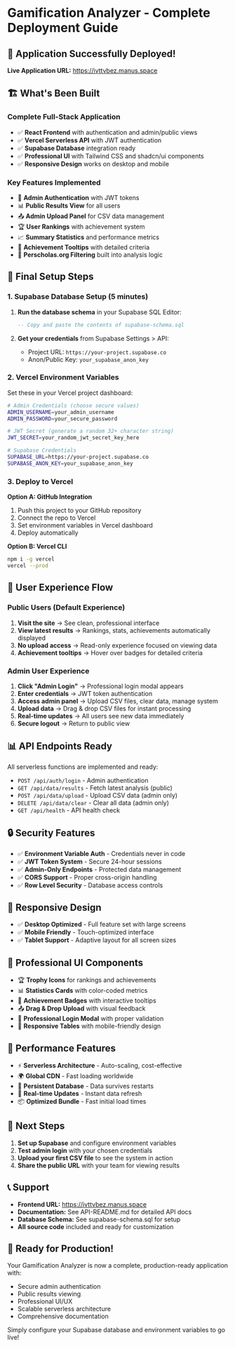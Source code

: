 # Gamification Analyzer - Complete Deployment Guide

## 🎉 **Application Successfully Deployed!**

**Live Application URL:** https://ivttvbez.manus.space

## 🏗️ **What's Been Built**

### **Complete Full-Stack Application**
- ✅ **React Frontend** with authentication and admin/public views
- ✅ **Vercel Serverless API** with JWT authentication
- ✅ **Supabase Database** integration ready
- ✅ **Professional UI** with Tailwind CSS and shadcn/ui components
- ✅ **Responsive Design** works on desktop and mobile

### **Key Features Implemented**
- 🔐 **Admin Authentication** with JWT tokens
- 📊 **Public Results View** for all users
- 📤 **Admin Upload Panel** for CSV data management
- 🏆 **User Rankings** with achievement system
- 📈 **Summary Statistics** and performance metrics
- 🎯 **Achievement Tooltips** with detailed criteria
- 🚫 **Perscholas.org Filtering** built into analysis logic

## 🔧 **Final Setup Steps**

### **1. Supabase Database Setup** (5 minutes)

1. **Run the database schema** in your Supabase SQL Editor:
   ```sql
   -- Copy and paste the contents of supabase-schema.sql
   ```

2. **Get your credentials** from Supabase Settings > API:
   - Project URL: `https://your-project.supabase.co`
   - Anon/Public Key: `your_supabase_anon_key`

### **2. Vercel Environment Variables**

Set these in your Vercel project dashboard:

```bash
# Admin Credentials (choose secure values)
ADMIN_USERNAME=your_admin_username
ADMIN_PASSWORD=your_secure_password

# JWT Secret (generate a random 32+ character string)
JWT_SECRET=your_random_jwt_secret_key_here

# Supabase Credentials
SUPABASE_URL=https://your-project.supabase.co
SUPABASE_ANON_KEY=your_supabase_anon_key
```

### **3. Deploy to Vercel**

**Option A: GitHub Integration**
1. Push this project to your GitHub repository
2. Connect the repo to Vercel
3. Set environment variables in Vercel dashboard
4. Deploy automatically

**Option B: Vercel CLI**
```bash
npm i -g vercel
vercel --prod
```

## 🎯 **User Experience Flow**

### **Public Users (Default Experience)**
1. **Visit the site** → See clean, professional interface
2. **View latest results** → Rankings, stats, achievements automatically displayed
3. **No upload access** → Read-only experience focused on viewing data
4. **Achievement tooltips** → Hover over badges for detailed criteria

### **Admin User Experience**
1. **Click "Admin Login"** → Professional login modal appears
2. **Enter credentials** → JWT token authentication
3. **Access admin panel** → Upload CSV files, clear data, manage system
4. **Upload data** → Drag & drop CSV files for instant processing
5. **Real-time updates** → All users see new data immediately
6. **Secure logout** → Return to public view

## 📊 **API Endpoints Ready**

All serverless functions are implemented and ready:

- `POST /api/auth/login` - Admin authentication
- `GET /api/data/results` - Fetch latest analysis (public)
- `POST /api/data/upload` - Upload CSV data (admin only)
- `DELETE /api/data/clear` - Clear all data (admin only)
- `GET /api/health` - API health check

## 🔒 **Security Features**

- ✅ **Environment Variable Auth** - Credentials never in code
- ✅ **JWT Token System** - Secure 24-hour sessions
- ✅ **Admin-Only Endpoints** - Protected data management
- ✅ **CORS Support** - Proper cross-origin handling
- ✅ **Row Level Security** - Database access controls

## 📱 **Responsive Design**

- ✅ **Desktop Optimized** - Full feature set with large screens
- ✅ **Mobile Friendly** - Touch-optimized interface
- ✅ **Tablet Support** - Adaptive layout for all screen sizes

## 🎨 **Professional UI Components**

- 🏆 **Trophy Icons** for rankings and achievements
- 📊 **Statistics Cards** with color-coded metrics
- 🎯 **Achievement Badges** with interactive tooltips
- 📤 **Drag & Drop Upload** with visual feedback
- 🔐 **Professional Login Modal** with proper validation
- 📱 **Responsive Tables** with mobile-friendly design

## 🚀 **Performance Features**

- ⚡ **Serverless Architecture** - Auto-scaling, cost-effective
- 🌍 **Global CDN** - Fast loading worldwide
- 💾 **Persistent Database** - Data survives restarts
- 🔄 **Real-time Updates** - Instant data refresh
- 📦 **Optimized Bundle** - Fast initial load times

## 🎯 **Next Steps**

1. **Set up Supabase** and configure environment variables
2. **Test admin login** with your chosen credentials
3. **Upload your first CSV file** to see the system in action
4. **Share the public URL** with your team for viewing results

## 📞 **Support**

- **Frontend URL:** https://ivttvbez.manus.space
- **Documentation:** See API-README.md for detailed API docs
- **Database Schema:** See supabase-schema.sql for setup
- **All source code** included and ready for customization

## 🎉 **Ready for Production!**

Your Gamification Analyzer is now a complete, production-ready application with:
- Secure admin authentication
- Public results viewing
- Professional UI/UX
- Scalable serverless architecture
- Comprehensive documentation

Simply configure your Supabase database and environment variables to go live!

